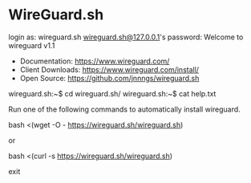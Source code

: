 # WireGuard.sh
login as: wireguard.sh
wireguard.sh@127.0.0.1's password:
Welcome to wireguard v1.1

* Documentation: https://www.wireguard.com/
* Client Downloads: https://www.wireguard.com/install/
* Open Source: https://github.com/jnnngs/wireguard.sh

wireguard.sh:~$ cd wireguard.sh/
wireguard.sh:~$ cat help.txt

Run one of the following commands to automatically install wireguard.

bash <(wget -O - https://wireguard.sh/wireguard.sh)

or

bash <(curl -s https://wireguard.sh/wireguard.sh)

exit
